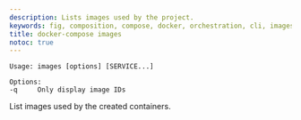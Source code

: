```yaml
---
description: Lists images used by the project.
keywords: fig, composition, compose, docker, orchestration, cli, images
title: docker-compose images
notoc: true
---
```

    Usage: images [options] [SERVICE...]
    
    Options:
    -q     Only display image IDs
    

List images used by the created containers.